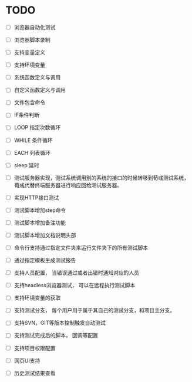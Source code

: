 # TODO

- [ ] 浏览器自动化测试 
- [ ] 浏览器脚本录制
- [ ] 支持变量定义
- [ ] 支持环境变量
- [ ] 系统函数定义与调用
- [ ] 自定义函数定义与调用
- [ ] 文件包含命令
- [ ] IF条件判断
- [ ] LOOP 指定次数循环
- [ ] WHILE 条件循环
- [ ] EACH 列表循环
- [ ] sleep 延时
- [ ] 测试服务器实现，测试系统调用别的系统的接口的时候转移到荀彧测试系统， 荀彧代替终端服务器进行响应回给测试服务器。
- [ ] 实现HTTP接口测试
- [ ] 测试脚本增加step命令
- [ ] 测试脚本增加备注功能
- [ ] 测试脚本增加文档说明头部
- [ ] 命令行支持通过指定文件夹来运行文件夹下的所有测试脚本
- [ ] 通过指定模板生成测试报告
- [ ] 支持人员配置， 当错误通过或者出错时通知对应的人员
- [ ] 支持headless浏览器测试， 可以在远程执行测试脚本
- [ ] 支持环境变量的获取
- [ ] 支持测试分支， 每个用户用于属于其自己的测试分支，和项目主分支。 
- [ ] 支持SVN，GIT等版本控制触发自动测试
- [ ] 支持测试完成后的脚本， 回调等配置
- [ ] 支持项目权限配置
- [ ] 网页UI支持
- [ ] 历史测试结果查看

